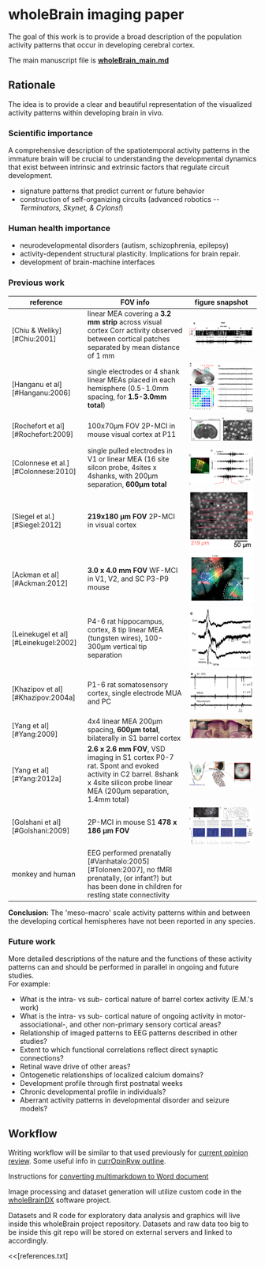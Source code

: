 # wholeBrain imaging paper

The goal of this work is to provide a broad description of the population activity patterns that occur in developing cerebral cortex.

The main manuscript file is **[wholeBrain_main.md][]**



## Rationale
The idea is to provide a clear and beautiful representation of the visualized activity patterns within developing brain in vivo.

### Scientific importance
A comprehensive description of the spatiotemporal activity patterns in the immature brain will be crucial to understanding the developmental dynamics that exist between intrinsic and extrinsic factors that regulate circuit development. 

* signature patterns that predict current or future behavior
* construction of self-organizing circuits (advanced robotics -- *Terminators, Skynet, & Cylons!*)

### Human health importance
* neurodevelopmental disorders (autism, schizophrenia, epilepsy)
* activity-dependent structural plasticity. Implications for brain repair.
* development of brain-machine interfaces

### Previous work 

reference                            | FOV info                                                                                                                                                                  | figure snapshot                                         
------------------------------------ | ------------------------------------------------------------------------------------------------------------------------------------------------------------------------- | ------------------------------------------------------  
[Chiu & Weliky][#Chiu:2001]          | linear MEA covering a **3.2 mm strip** across visual cortex Corr activity observed between cortical patches separated by mean distance of 1 mm                            | ![](assets/img/Screen_Shot_2013-09-04_at_2.16.02_PM.png)
[Hanganu et al][#Hanganu:2006]       | single electrodes or 4 shank linear MEAs placed in each hemisphere (0.5-1.0mm spacing, for **1.5-3.0mm total**)                                                           | ![](assets/img/Screen_Shot_2013-09-04_at_2.36.18_PM.png)
[Rochefort et al][#Rochefort:2009]   | 100x70µm FOV 2P-MCI in mouse visual cortex at P11                                                                                                                        | ![](assets/img/Screen_Shot_2013-09-04_at_2.47.37_PM.png)
[Colonnese et al.][#Colonnese:2010]  | single pulled electrodes in V1 or linear MEA (16 site silcon probe, 4sites x 4shanks, with 200µm separation, **600µm total**                                            | ![](assets/img/Screen_Shot_2013-09-04_at_1.54.43_PM.png)
[Siegel et al.][#Siegel:2012]        | **219x180 µm FOV** 2P-MCI in visual cortex                                                                                                                               | ![](assets/img/Screen_Shot_2013-09-04_at_2.18.49_PM.png)
[Ackman et al][#Ackman:2012]         | **3.0 x 4.0 mm FOV** WF-MCI in V1, V2, and SC P3-P9 mouse                                                                                                                 | ![](assets/img/Screen_Shot_2013-09-04_at_2.12.16_PM.png)
[Leinekugel et al][#Leinekugel:2002] | P4-6 rat hippocampus, cortex, 8 tip linear MEA (tungsten wires), 100-300µm vertical tip separation                                                                       | ![](assets/img/Screen_Shot_2013-09-04_at_4.00.40_PM.png)
[Khazipov et al][#Khazipov:2004a]    | P1-6 rat somatosensory cortex, single electrode MUA and PC                                                                                                                | ![](assets/img/Screen_Shot_2013-09-04_at_4.10.07_PM.png)
[Yang et al][#Yang:2009]             | 4x4 linear MEA 200µm spacing, **600µm total**, bilaterally in S1 barrel cortex                                                                                          | ![](assets/img/Screen_Shot_2013-09-04_at_3.54.37_PM.png)
[Yang et al][#Yang:2012a]            | **2.6 x 2.6 mm FOV**, VSD imaging in S1 cortex P0-7 rat. Spont and evoked activity in C2 barrel. 8shank x 4site silicon probe linear MEA (200µm separation, 1.4mm total) | ![](assets/img/Screen_Shot_2013-09-04_at_2.26.32_PM.png)
[Golshani et al][#Golshani:2009]     | 2P-MCI in mouse S1 **478 x 186 µm FOV**                                                                                                                                  | ![](assets/img/Screen_Shot_2013-09-04_at_4.13.14_PM.png)
monkey and human                     | EEG performed prenatally [#Vanhatalo:2005][#Tolonen:2007], no fMRI prenatally, (or infant?) but has been done in children for resting state connectivity                  |                                                         

**Conclusion:** The 'meso–macro' scale activity patterns within and between the developing cortical hemispheres have not been reported in any species.


### Future work 
More detailed descriptions of the nature and the functions of these activity patterns can and should be performed in parallel in ongoing and future studies.  
For example:  
 
* What is the intra- vs sub- cortical nature of barrel cortex activity (E.M.'s work)
* What is the intra- vs sub- cortical nature of ongoing activity in motor- associational-, and other non-primary sensory cortical areas?
* Relationship of imaged patterns to EEG patterns described in other studies?
* Extent to which functional correlations reflect direct synaptic connections?
* Retinal wave drive of other areas?
* Ontogenetic relationships of localized calcium domains?
* Development profile through first postnatal weeks
* Chronic developmental profile in individuals?
* Aberrant activity patterns in developmental disorder and seizure models?


## Workflow

Writing workflow will be similar to that used previously for [current opinion review][id3]. Some useful info in [currOpinRvw outline][id2].

Instructions for [converting multimarkdown to Word document][id4]

Image processing and dataset generation will utilize custom code in the [wholeBrainDX] software project. 

Datasets and R code for exploratory data analysis and graphics will live inside this wholeBrain project repository. Datasets and raw data too big to be inside this git repo will be stored on external servers and linked to accordingly.


[wholeBrain_main.md]: wholeBrain_main.md

[id2]: https://github.com/ackman678/currOpinRvw/blob/master/currOpin_outline.md  

[id3]: https://github.com/ackman678/currOpinRvw/blob/master/README.md 

[id4]: https://gist.github.com/ackman678/6391902

[wholeBrainDX]: https://github.com/ackman678/wholeBrainDX/blob/master/README.md  

<<[references.txt]